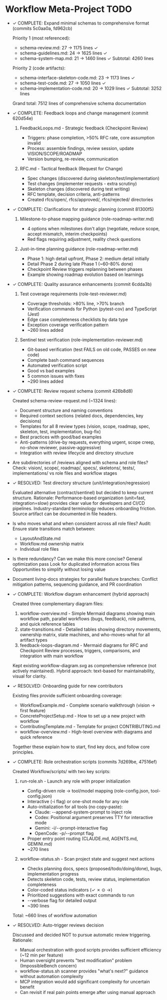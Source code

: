 # Workflow Meta-Project TODO

* ✓ COMPLETE: Expand minimal schemas to comprehensive format (commits 5c0aa0a, fd962cb)

  Priority 1 (most referenced):
    - schema-review.md: 27 → 1175 lines ✓
    - schema-guidelines.md: 24 → 1625 lines ✓
    - schema-system-map.md: 21 → 1460 lines ✓
    Subtotal: 4260 lines

  Priority 2 (code artifacts):
    - schema-interface-skeleton-code.md: 23 → 1173 lines ✓
    - schema-test-code.md: 27 → 1050 lines ✓
    - schema-implementation-code.md: 20 → 1029 lines ✓
    Subtotal: 3252 lines

  Grand total: 7512 lines of comprehensive schema documentation


* ✓ COMPLETE: Feedback loops and change management (commit 620d54e)

  1. FeedbackLoops.md - Strategic feedback (Checkpoint Review)
     - Triggers: phase completion, >50% RFC rate, core assumption invalid
     - Process: assemble findings, review session, update VISION/SCOPE/ROADMAP
     - Version bumping, re-review, communication

  2. RFC.md - Tactical feedback (Request for Change)
     - Spec changes (discovered during skeleton/test/implementation)
     - Test changes (implementer requests - extra scrutiny)
     - Skeleton changes (discovered during test writing)
     - RFC template, decision criteria, anti-patterns
     - Created rfcs/open/, rfcs/approved/, rfcs/rejected/ directories


* ✓ COMPLETE: Clarifications for strategic planning (commit 81300f5)

  1. Milestone-to-phase mapping guidance (role-roadmap-writer.md)
     - 4 options when milestones don't align (negotiate, reduce scope, accept mismatch, interim checkpoints)
     - Red flags requiring adjustment, reality check questions

  2. Just-in-time planning guidance (role-roadmap-writer.md)
     - Phase 1: high detail upfront, Phase 2: medium detail initially
     - Detail Phase 2 during late Phase 1 (~60-80% done)
     - Checkpoint Review triggers replanning between phases
     - Example showing roadmap evolution based on learnings


* ✓ COMPLETE: Quality assurance enhancements (commit 6cdda3b)

  1. Test coverage requirements (role-test-reviewer.md)
     - Coverage thresholds: >80% line, >70% branch
     - Verification commands for Python (pytest-cov) and TypeScript (Jest)
     - Edge case completeness checklists by data type
     - Exception coverage verification pattern
     - ~260 lines added

  2. Sentinel test verification (role-implementation-reviewer.md)
     - Git-based verification (test FAILS on old code, PASSES on new code)
     - Complete bash command sequences
     - Automated verification script
     - Good vs bad examples
     - 5 common issues with fixes
     - ~290 lines added


* ✓ COMPLETE: Review request schema (commit 426b8d8)

  Created schema-review-request.md (~1324 lines):
  - Document structure and naming conventions
  - Required context sections (related docs, dependencies, key decisions)
  - Templates for all 8 review types (vision, scope, roadmap, spec, skeleton, test, implementation, bug-fix)
  - Best practices with good/bad examples
  - Anti-patterns (drive-by requests, everything urgent, scope creep, no-show reviewer, passive-aggressive)
  - Integration with review lifecycle and directory structure

* Are subdirectories of /reviews aligned with schema and role files?
  Check: vision/, scope/, roadmap/, specs/, skeletons/, tests/, implementations/
  vs role files and workflow stages

* ✓ RESOLVED: Test directory structure (unit/integration/regression)

  Evaluated alternative (contract/sentinel) but decided to keep current structure.
  Rationale: Performance-based organization (unit=fast, integration=slow) provides
  clear value for developers and CI/CD pipelines. Industry-standard terminology
  reduces onboarding friction. Source artifact can be documented in file headers.

* Is who moves what and when consistent across all role files?
  Audit: Ensure state transitions match between:
  - LayoutAndState.md
  - Workflow.md ownership matrix
  - Individual role files

* Is there redundancy? Can we make this more concise?
  General optimization pass
  Look for duplicated information across files
  Opportunities to simplify without losing value

* Document living-docs strategies for parallel feature branches:
  Conflict mitigation patterns, sequencing guidance, and PR coordination

* ✓ COMPLETE: Workflow diagram enhancement (hybrid approach)

  Created three complementary diagram files:
  1. workflow-overview.md - Simple Mermaid diagrams showing main workflow path,
     parallel workflows (bugs, feedback), role patterns, and quick reference tables
  2. state-transitions.md - Detailed tables showing directory movements, ownership
     matrix, state machines, and who-moves-what for all artifact types
  3. feedback-loops-diagram.md - Mermaid diagrams for RFC and Checkpoint Review
     processes, triggers, comparisons, and integration with main workflow

  Kept existing workflow-diagram.svg as comprehensive reference (not actively maintained).
  Hybrid approach: text-based for maintainability, visual for clarity.

* ✓ RESOLVED: Onboarding guide for new contributors

  Existing files provide sufficient onboarding coverage:
  - WorkflowExample.md - Complete scenario walkthrough (vision → first feature)
  - ConcreteProjectSetup.md - How to set up a new project with workflow
  - ContributingTemplate.md - Template for project CONTRIBUTING.md
  - workflow-overview.md - High-level overview with diagrams and quick reference

  Together these explain how to start, find key docs, and follow core principles.

* ✓ COMPLETE: Role orchestration scripts (commits 7d269be, 47516ef)

  Created Workflow/scripts/ with two key scripts:

  1. run-role.sh - Launch any role with proper initialization
     - Config-driven role → tool/model mapping (role-config.json, tool-config.json)
     - Interactive (-i flag) or one-shot mode for any role
     - Auto-initialization for all tools (no copy-paste):
       * Claude: --append-system-prompt to inject role
       * Codex: Positional argument preserves TTY for interactive mode
       * Gemini: -i/--prompt-interactive flag
       * OpenCode: -p/--prompt flag
     - Proper entry point routing (CLAUDE.md, AGENTS.md, GEMINI.md)
     - ~270 lines

  2. workflow-status.sh - Scan project state and suggest next actions
     - Checks planning docs, specs (proposed/todo/doing/done), bugs, implementation progress
     - Detects skeleton code, tests, review status, implementation completeness
     - Color-coded status indicators (✓ ✗ ⊙ →)
     - Prioritized suggestions with exact commands to run
     - --verbose flag for detailed output
     - ~390 lines

  Total: ~660 lines of workflow automation

* ✓ RESOLVED: Auto-trigger reviews decision

  Discussed and decided NOT to pursue automatic review triggering. Rationale:
  - Manual orchestration with good scripts provides sufficient efficiency (~12 min per feature)
  - Human oversight prevents "test modification" problem (ImpossibleBench concern)
  - workflow-status.sh scanner provides "what's next?" guidance without automation complexity
  - MCP integration would add significant complexity for uncertain benefit
  - Can revisit if real pain points emerge after using manual approach

